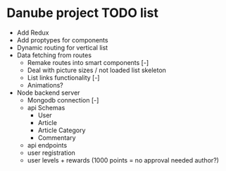 # Danube project TODO list

- Add Redux
- Add proptypes for components
- Dynamic routing for vertical list
- Data fetching from routes 
    - Remake routes into smart components [-]
    - Deal with picture sizes / not loaded list skeleton
    - List links functionality [-]
    - Animations?
- Node backend server
    - Mongodb connection [-]
    - api Schemas
        - User
        - Article
        - Article Category
        - Commentary
    - api endpoints
    - user registration
    - user levels + rewards (1000 points = no approval needed author?)